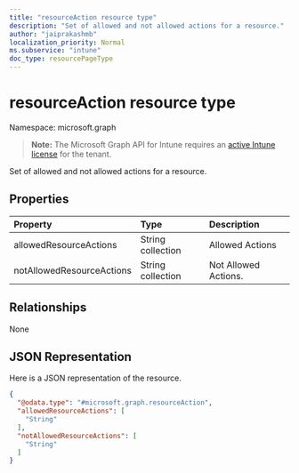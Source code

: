 ```yaml
---
title: "resourceAction resource type"
description: "Set of allowed and not allowed actions for a resource."
author: "jaiprakashmb"
localization_priority: Normal
ms.subservice: "intune"
doc_type: resourcePageType
---
```


# resourceAction resource type

Namespace: microsoft.graph

> **Note:** The Microsoft Graph API for Intune requires an [active Intune license](https://go.microsoft.com/fwlink/?linkid=839381) for the tenant.

Set of allowed and not allowed actions for a resource.

## Properties
|Property|Type|Description|
|:---|:---|:---|
|allowedResourceActions|String collection|Allowed Actions|
|notAllowedResourceActions|String collection|Not Allowed Actions.|

## Relationships
None

## JSON Representation
Here is a JSON representation of the resource.
<!-- {
  "blockType": "resource",
  "@odata.type": "microsoft.graph.resourceAction"
}
-->
``` json
{
  "@odata.type": "#microsoft.graph.resourceAction",
  "allowedResourceActions": [
    "String"
  ],
  "notAllowedResourceActions": [
    "String"
  ]
}
```
